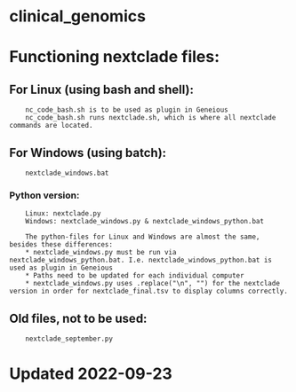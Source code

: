# clinical_genomics

# Functioning nextclade files:

## For Linux (using bash and shell):
        nc_code_bash.sh is to be used as plugin in Geneious  
        nc_code_bash.sh runs nextclade.sh, which is where all nextclade commands are located.

## For Windows (using batch):
        nextclade_windows.bat

 ### Python version:
        Linux: nextclade.py
        Windows: nextclade_windows.py & nextclade_windows_python.bat 
        
        The python-files for Linux and Windows are almost the same, besides these differences:
        * nextclade_windows.py must be run via nextclade_windows_python.bat. I.e. nextclade_windows_python.bat is used as plugin in Geneious
        * Paths need to be updated for each individual computer
        * nextclade_windows.py uses .replace("\n", "") for the nextclade version in order for nextclade_final.tsv to display columns correctly.



## Old files, not to be used: 
        nextclade_september.py
  


# Updated 2022-09-23
